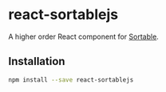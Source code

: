 # react-sortablejs
A higher order React component for [Sortable](https://github.com/RubaXa/Sortable).

## Installation
```bash
npm install --save react-sortablejs
```
